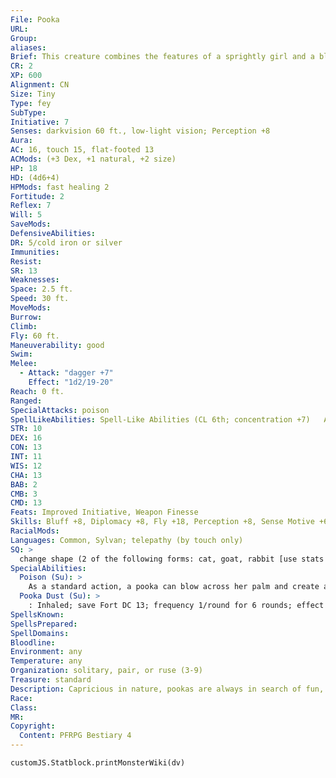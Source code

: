 ```yaml
---
File: Pooka
URL: 
Group: 
aliases: 
Brief: This creature combines the features of a sprightly girl and a black rabbit. A wicked, whimsical grin gleams on her face.
CR: 2
XP: 600
Alignment: CN
Size: Tiny
Type: fey
SubType: 
Initiative: 7
Senses: darkvision 60 ft., low-light vision; Perception +8
Aura: 
AC: 16, touch 15, flat-footed 13
ACMods: (+3 Dex, +1 natural, +2 size)
HP: 18
HD: (4d6+4)
HPMods: fast healing 2
Fortitude: 2
Reflex: 7
Will: 5
SaveMods: 
DefensiveAbilities: 
DR: 5/cold iron or silver
Immunities: 
Resist: 
SR: 13
Weaknesses: 
Space: 2.5 ft.
Speed: 30 ft.
MoveMods: 
Burrow: 
Climb: 
Fly: 60 ft.
Maneuverability: good
Swim: 
Melee: 
  - Attack: "dagger +7"
    Effect: "1d2/19-20"
Reach: 0 ft.
Ranged: 
SpecialAttacks: poison
SpellLikeAbilities: Spell-Like Abilities (CL 6th; concentration +7)   At Will-detect magic, invisibility (self only)   3/day-minor image (DC 13), sleep (DC 12)   1/day-suggestion (DC 13)
STR: 10
DEX: 16
CON: 13
INT: 11
WIS: 12
CHA: 13
BAB: 2
CMB: 3
CMD: 13
Feats: Improved Initiative, Weapon Finesse
Skills: Bluff +8, Diplomacy +8, Fly +18, Perception +8, Sense Motive +6, Stealth +18, Use Magic Device +6
RacialMods: 
Languages: Common, Sylvan; telepathy (by touch only)
SQ: >
  change shape (2 of the following forms: cat, goat, rabbit [use stats for raccoon], or raven; polymorph)
SpecialAbilities:
  Poison (Su): >
    As a standard action, a pooka can blow across her palm and create a 5-foot-diameter cloud of intoxicating dust. The pooka decides when she uses this ability whether the dust acts as an inhaled poison or a mild intoxicant (equivalent to 1-2 glasses of beer).
  Pooka Dust (Su): >
    : Inhaled; save Fort DC 13; frequency 1/round for 6 rounds; effect 1d2 Wis and 1d2 Cha (or intoxication); cure 2 consecutive saves.
SpellsKnown: 
SpellsPrepared: 
SpellDomains: 
Bloodline: 
Environment: any
Temperature: any
Organization: solitary, pair, or ruse (3-9)
Treasure: standard
Description: Capricious in nature, pookas are always in search of fun, though they don't often care who they inconvenience with their antics-they're just in it for the whimsy. Always chaotic in nature, some pookas are cruel, some are good-natured, and others are slightly unhinged. There's no way to tell which kind one is just by looking at it; only by interacting with a pooka does its nature become clear. However, having a conversation with a pooka isn't easy. Though they're intelligent, pookas speak in choppy, simple sentences filled with obscure metaphors and nonsensical references. Most creatures who converse with a pooka usually misunderstand it the first time and have to ask the creature to repeat itself. Even their telepathy is filled with strange images and references, such as representing the word "elf " with the face of an elf it knew long ago, colloquialisms that only make sense to native speakers of Sylvan, and so on. Pookas thrive when in the company of others, and they frequently find companionship in a particular individual whether the camaraderie is wanted or not. Pookas prefer creatures of chaotic alignments, don't trust those with lawful alignments, and find most people with neutral alignments boring. Pookas pull pranks to get to know a person and stay near them to observe the results, invisibly perched on a shoulder or clinging to an article of clothing. As they usually communicate with their unlucky target (whom they call "friend") using telepathy, the person's erratic reactions to the unseen pooka's pranks and mental "voice" can make the target appear insane. The pooka doesn't mind a little rough retaliation, but flees any attempts to kill it. Some pookas can be helpful, and farmers often leave a portion of their harvest behind as a tribute for any resident pookas. A pooka who is satisfied with such a gift may leave that farmer alone for an entire year, while a pooka who feels slighted by the offering may relentlessly mock the farmer and cause minor accidents on the farm. A pooka measures 1 to 2 feet from eartips to tail and weighs up to 15 pounds. A non-lawful spellcaster of at least 7th level who takes the Improved Familiar feat can select a pooka as a familiar.
Race: 
Class: 
MR: 
Copyright:
  Content: PFRPG Bestiary 4
---
```

```dataviewjs
customJS.Statblock.printMonsterWiki(dv)
```
